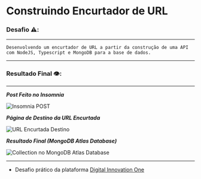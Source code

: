 # Construindo Encurtador de URL

### Desafio ⚠️:
***
    Desenvolvendo um encurtador de URL a partir da construção de uma API com NodeJS, Typescript e MongoDB para a base de dados.
***

### Resultado Final 👁️:
***
***Post Feito no Insomnia***

![Insomnia POST](https://github.com/Davi-Perdigao/Spread_FullStack_Developer/blob/main/Encurtador%20de%20URL/assets/insomnia-post.png)


***Página de Destino da URL Encurtada***

![URL Encurtada Destino](https://github.com/Davi-Perdigao/Spread_FullStack_Developer/blob/main/Encurtador%20de%20URL/assets/url-encurtada-destino.png)


***Resultado Final (MongoDB Atlas Database)***

![Collection no MongoDB Atlas Database](https://github.com/Davi-Perdigao/Spread_FullStack_Developer/blob/main/Encurtador%20de%20URL/assets/result.png)
***

- Desafio prático da plataforma [Digital Innovation One](https://web.digitalinnovation.one/home "Digital Innovation One")
